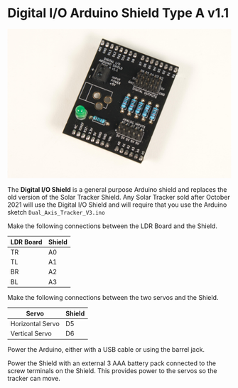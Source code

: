 # Digital I/O Arduino Shield Type A v1.1

![Digital I/O Shield](Digital-IO-Shield.jpg)


The **Digital I/O Shield** is a general purpose Arduino shield and replaces the old version of the Solar Tracker Shield. Any Solar Tracker sold after October 2021 will use the Digital I/O Shield and will require that you use the Arduino sketch `Dual_Axis_Tracker_V3.ino`

Make the following connections between the LDR Board and the Shield.

|LDR Board|Shield|
|---|---|
|TR|A0|
|TL|A1|
|BR|A2|
|BL|A3|

Make the following connections between the two servos and the Shield.

|Servo|Shield|
|---|---|
|Horizontal Servo|D5|
|Vertical Servo|D6|

Power the Arduino, either with a USB cable or using the barrel jack.

Power the Shield with an external 3 AAA battery pack connected to the screw terminals on the Shield. This provides power to the servos so the tracker can move.




